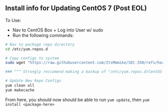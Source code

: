 ## Install info for Updating CentOS 7 (Post EOL)
To Use:
* Nav to CentOS Box + Log into User w/ sudo
* Run the following commands:

```bash
# Nav to package repo directory
cd /etc/yum.repos.d

# Copy configs to system
sudo wget "https://raw.githubusercontent.com/ItsMmmike/SEC-350/refs/heads/main/test/CentOS.repo"

### ^^^ Strongly reccomend making a backup of "/etc/yum.repos.d/CentOS-Base.Repo" before overwriting file

# Update New Repo Configs
yum clean all
yum makecache
```

From here, you should now should be able to run `yum update`,  then `yum install <package-here>`
